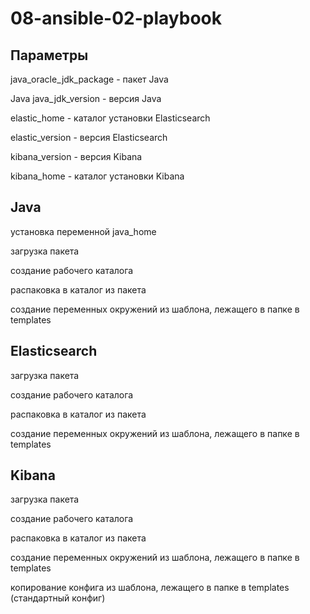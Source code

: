 # 08-ansible-02-playbook

## Параметры

java_oracle_jdk_package - пакет Java

Java java_jdk_version - версия Java

elastic_home - каталог установки Elasticsearch

elastic_version - версия Elasticsearch

kibana_version - версия Kibana

kibana_home - каталог установки Kibana


## Java

установка переменной java_home

загрузка пакета

создание рабочего каталога

распаковка в каталог из пакета

создание переменных окружений из шаблона, лежащего в папке в templates

## Elasticsearch

загрузка пакета

создание рабочего каталога

распаковка в каталог из пакета

создание переменных окружений из шаблона, лежащего в папке в templates

## Kibana

загрузка пакета

создание рабочего каталога

распаковка в каталог из пакета

создание переменных окружений из шаблона, лежащего в папке в templates

копирование конфига из шаблона, лежащего в папке в templates (стандартный конфиг)
